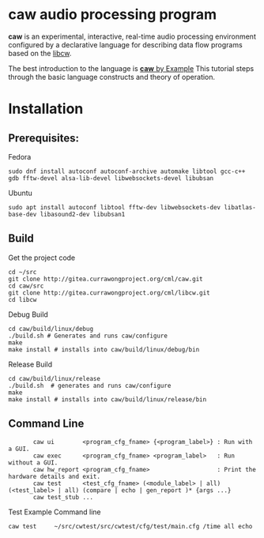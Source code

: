 # __caw__ audio processing program

__caw__ is an experimental, interactive, real-time audio processing environment
configured by a declarative language for describing data flow programs
based on the [libcw](https://gitea.currawongproject.org/cml/libcw).


The best introduction to the language is [__caw__ by Example](https://gitea.currawongproject.org/cml/caw/src/branch/master/examples/examples.md)
This tutorial steps through the basic language constructs and theory of operation.

# Installation

## Prerequisites:

Fedora
```
sudo dnf install autoconf autoconf-archive automake libtool gcc-c++ gdb fftw-devel alsa-lib-devel libwebsockets-devel libubsan  
```

Ubuntu
```
sudo apt install autoconf libtool fftw-dev libwebsockets-dev libatlas-base-dev libasound2-dev libubsan1 
```


## Build

Get the project code
```
cd ~/src
git clone http://gitea.currawongproject.org/cml/caw.git
cd caw/src
git clone http://gitea.currawongproject.org/cml/libcw.git
cd libcw
```

Debug Build
```
cd caw/build/linux/debug
./build.sh # Generates and runs caw/configure
make
make install # installs into caw/build/linux/debug/bin
```

Release Build
```
cd caw/build/linux/release
./build.sh  # generates and runs caw/configure
make
make install # installs into caw/build/linux/release/bin
```


## Command Line

```
       caw ui        <program_cfg_fname> {<program_label>} : Run with a GUI.
       caw exec      <program_cfg_fname> <program_label>   : Run without a GUI.
       caw hw_report <program_cfg_fname>                   : Print the hardware details and exit.
       caw test      <test_cfg_fname> (<module_label> | all) (<test_label> | all) (compare | echo | gen_report )* {args ...}
       caw test_stub ...
```

Test Example Command line
```
caw test     ~/src/cwtest/src/cwtest/cfg/test/main.cfg /time all echo
```
